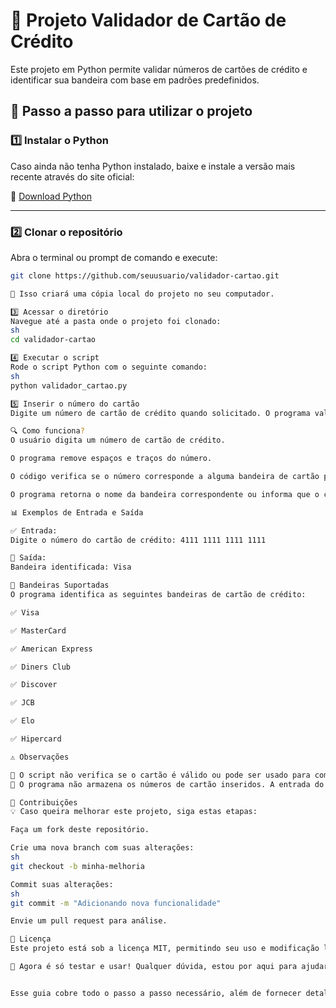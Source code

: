 # 🏦 Projeto Validador de Cartão de Crédito

Este projeto em Python permite validar números de cartões de crédito e identificar sua bandeira com base em padrões predefinidos.

## 📌 Passo a passo para utilizar o projeto

### 1️⃣ **Instalar o Python**
Caso ainda não tenha Python instalado, baixe e instale a versão mais recente através do site oficial:

🔗 [Download Python](https://www.python.org/downloads/)

---

### 2️⃣ **Clonar o repositório**
Abra o terminal ou prompt de comando e execute:

  ```sh
  git clone https://github.com/seuusuario/validador-cartao.git

📂 Isso criará uma cópia local do projeto no seu computador.

3️⃣ Acessar o diretório
Navegue até a pasta onde o projeto foi clonado:
  sh
  cd validador-cartao

4️⃣ Executar o script
Rode o script Python com o seguinte comando:
  sh
  python validador_cartao.py

5️⃣ Inserir o número do cartão
Digite um número de cartão de crédito quando solicitado. O programa validará a bandeira do cartão.

🔍 Como funciona?
O usuário digita um número de cartão de crédito.

O programa remove espaços e traços do número.

O código verifica se o número corresponde a alguma bandeira de cartão pré-definida usando expressões regulares (Regex).

O programa retorna o nome da bandeira correspondente ou informa que o cartão é inválido.

📊 Exemplos de Entrada e Saída

✅ Entrada:
Digite o número do cartão de crédito: 4111 1111 1111 1111

📢 Saída:
Bandeira identificada: Visa

📜 Bandeiras Suportadas
O programa identifica as seguintes bandeiras de cartão de crédito:

✅ Visa

✅ MasterCard

✅ American Express

✅ Diners Club

✅ Discover

✅ JCB

✅ Elo

✅ Hipercard

⚠️ Observações

🔹 O script não verifica se o cartão é válido ou pode ser usado para compras. Apenas identifica sua bandeira com base no número fornecido.
🔹 O programa não armazena os números de cartão inseridos. A entrada do usuário é processada apenas momentaneamente para identificação.

🤝 Contribuições
💡 Caso queira melhorar este projeto, siga estas etapas:

Faça um fork deste repositório.

Crie uma nova branch com suas alterações:
  sh
  git checkout -b minha-melhoria

Commit suas alterações:
  sh
  git commit -m "Adicionando nova funcionalidade"

Envie um pull request para análise.

📄 Licença
Este projeto está sob a licença MIT, permitindo seu uso e modificação livremente. Consulte o arquivo LICENSE para mais detalhes.

🚀 Agora é só testar e usar! Qualquer dúvida, estou por aqui para ajudar! 😃


Esse guia cobre todo o passo a passo necessário, além de fornecer detalhes té
